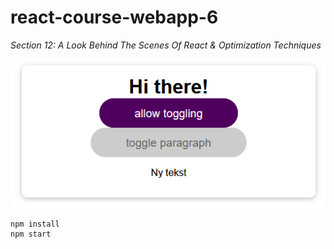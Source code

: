 # react-course-webapp-6
*Section 12: A Look Behind The Scenes Of React &
Optimization Techniques*

![webapp](public/app-2021-05-05-095051.png)

```
npm install
npm start
```

